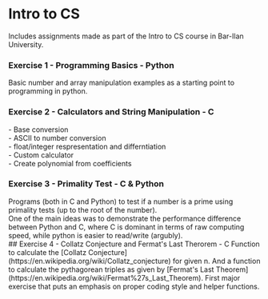 # Intro to CS
Includes assignments made as part of the Intro to CS course in Bar-Ilan University.
<h3> Exercise 1 - Programming Basics - Python</h3>
Basic number and array manipulation examples as a starting point to programming in python.
<h3> Exercise 2 - Calculators and String Manipulation - C</h3>
- Base conversion <br />
- ASCII to number conversion <br />
- float/integer respresentation and differntiation<br />
- Custom calculator<br />
- Create polynomial from coefficients<br />
<h3> Exercise 3 - Primality Test - C & Python</h3>
Programs (both in C and Python) to test if a number is a prime using primality tests (up to the root of the number).<br />
One of the main ideas was to demonstrate the performance difference between Python and C, where C is dominant in terms of raw computing speed, while python is easier to read/write (argubly).<br />
## Exercise 4 - Collatz Conjecture and Fermat's Last Therorem - C 
Function to calculate the [Collatz Conjecture](https://en.wikipedia.org/wiki/Collatz_conjecture) for given n.  
And a function to calculate the pythagorean triples as given by [Fermat's Last Theorem](https://en.wikipedia.org/wiki/Fermat%27s_Last_Theorem).  
First major exercise that puts an emphasis on proper coding style and helper functions.

